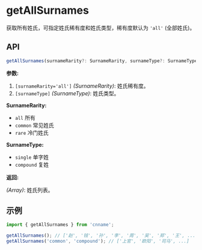 # getAllSurnames

获取所有姓氏，可指定姓氏稀有度和姓氏类型，稀有度默认为 `'all'` (全部姓氏)。

## API

```ts
getAllSurnames(surnameRarity?: SurnameRarity, surnameType?: SurnameType): string[]
```

**参数:**

1. `[surnameRarity='all']` _(SurnameRarity)_: 姓氏稀有度。
2. `[surnameType]` _(SurnameType)_: 姓氏类型。

**SurnameRarity:**

- `all` 所有
- `common` 常见姓氏
- `rare` 冷门姓氏

**SurnameType:**

- `single` 单字姓
- `compound` 复姓

**返回:**

_(Array)_: 姓氏列表。

## 示例

```js
import { getAllSurnames } from 'cnname';

getAllSurnames(); // ['赵', '钱', '孙', '李', '周', '吴', '郑', '王', ...]
getAllSurnames('common', 'compound'); // ['上官', '欧阳', '司马', ...]
```
